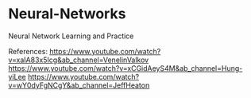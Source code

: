 # Neural-Networks
Neural Network Learning and Practice


References: 
https://www.youtube.com/watch?v=xaIA83x5Icg&ab_channel=VenelinValkov
https://www.youtube.com/watch?v=xCGidAeyS4M&ab_channel=Hung-yiLee
https://www.youtube.com/watch?v=wY0dyFgNCgY&ab_channel=JeffHeaton


